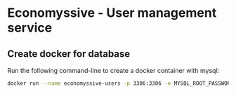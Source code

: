 # Economyssive - User management service
 
## Create docker for database
Run the following command-line to create a docker container with mysql:
```bash
docker run --name economyssive-users -p 3306:3306 -e MYSQL_ROOT_PASSWORD=password -e MYSQL_USER=username -e MYSQL_PASSWORD=password -d mysql:latest
```
